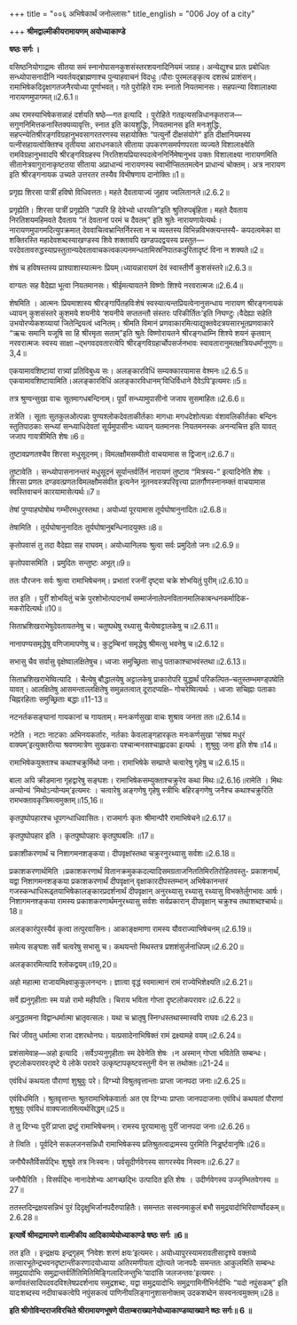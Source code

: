 +++
title = "००६ अभिषेकार्थं जनोल्लासः"
title_english = "006 Joy of a city"

+++
**श्रीमद्वाल्मीकीयरामायणम् अयोध्याकाण्डे**

**षष्ठः सर्गः ।**

वसिष्ठनियोगाद्रामः सीतया समं स्नानोपासनकुशसंस्तरशयनादिनियमं जग्राह। अन्येद्युश्च प्रातः प्रबोधितः सन्ध्योपासनादीनि न्यवर्तयद्ब्राह्मणाश्च पुन्याहवाचनं विदधुः।पौराः पुरमलङ्कृत्य दशरथं प्राशंसन्। रामाभिषेकदिदृक्षागतजनैरयोध्या पूर्णाभवत्। गते पुरोहिते रामः स्नातो नियतमानसः। सहपत्न्या विशालाक्ष्या नारायणमुपागमत्॥2.6.1॥

अथ रामस्याभिषेकसन्नाहं दर्शयति षष्ठे—गत इत्यादि । पुरोहिते गतइत्यसन्निधानकृतराज—सगुणनिमित्तकनास्तिक्यव्यावृत्तिः, स्नात इति कायशुद्धिः, नियतमानस इति मनःशुद्धिः, सहप्त्न्येतिश्रीरङ्गविग्रहानुभवसागरतरणस्य सहायोक्तिः “पत्युर्नो दीक्षसंयोगे” इति दीक्षानियमस्य पत्नीसहायत्वोक्तिश्च तृतीयया आराधनकाले सीताया उपकरणसमर्पणपरता व्यज्यते विशालाक्ष्येति रामविग्रहानुभवादपि श्रीरङ्गविग्रहस्य निरतिशयप्रियास्पदत्वेननिर्निमेषानुभव उक्तः विशालाक्ष्या नारायणमिति सीतानेत्रवागुरानाकृष्टतया सीताया अप्राधान्यं नारायणस्य स्वाभीप्सिततमत्वेन प्राधान्यं चोक्तम्। अत्र नारायण इति श्रीरङ्गनायक उच्यते उत्तरतर तस्यैव विभीषणाय दानोक्तिः॥1॥

प्रगृह्य शिरसा पात्रीं हविषो विधिवत्ततः। महते दैवतायाज्यं जुहाव ज्वलितानले॥2.6.2॥

प्रगृह्येति। शिरसा पात्रीं प्रगृह्येति “उपरि हि देवेभ्यो धारयति”इति श्रुतिरुपबृंहिता। महते दैवताय निरतिशयमहिमवते दैवताय “तं देवतानां परमं च दैवतम्” इति श्रुतेः नारायणायेत्यर्थः। नारायणमुपागमदित्युपक्रमात् देववाचित्वभ्रान्तिर्निरस्ता न च व्यस्तस्य विभिन्नविभक्त्यन्तस्यै- कपदत्वमेका वा शक्तिरस्ति महादेवशब्दस्याखण्डस्य शिवे शक्तावपि खण्डपदद्वयस्य प्रस्तुत—परदेवतावरुद्धस्याप्रस्तुतान्यदेवतावाचकत्वकल्पनमन्धतामिस्रनिपातकदुरितादृष्टं विना न शक्यते॥2॥

शेषं च हविषस्तस्य प्राश्याशास्यात्मनः प्रियम्।ध्यायन्नारायणं देवं स्वास्तीर्णे कुशसंस्तरे॥2.6.3॥

वाग्यतः सह वैदेह्या भूत्वा नियतमानसः। श्रीईमत्यायतने विष्णोः शिश्ये नरवरात्मजः॥2.6.4॥

शेषमिति । आत्मनः प्रियमाशास्य श्रीरङ्गार्पितहविःशेषं स्वस्यात्यन्तप्रियत्वेनानुसन्धाय नारायण श्रीरङ्गनायकं ध्यायन् कुशसंस्तरे कुशमये शयनीये ‘शयनीये सप्ततन्तौ संस्तरः परिकीर्तितः’इति निघण्टुः।वैदेह्या सहेति उभयोरप्येकशय्यायां जितेन्द्रियत्वं ध्वनितम्। श्रीमति विमानं प्रणवाकारमित्याद्युक्तवेदत्रयसारभूतप्रणवाकारे “ऋचः समानि यजूषि सा हि श्रीरमृता सताम्”इति श्रुतेः विष्णोरायतने श्रीरङ्गधाम्नि शिश्ये शयनं कृतवान् नरवरात्मजः स्वस्य साक्षा –द्भगवदवतारत्वेपि श्रीरङ्गविग्रहार्चोपसर्जनभावः स्वावतारानुमतक्षत्रियधर्मानुगुणः॥3,4॥

एकयामावशिष्टायां रात्र्यां प्रतिविबुध्य सः। अलङ्कारविधिं सम्यक्कारयामास वेश्मनः॥2.6.5॥
एकयामावशिष्टायामिति।अलङ्कारविधिं अलङ्कारविधानम्‘विधिर्विधाने दैवेऽपि’इत्यमरः॥5॥

तत्र श्रुण्वन्सुखा वाचः सूतमागधबन्दिनाम्। पूर्वां सन्ध्यामुपासीनो जजाप सुसमाहितः॥2.6.6॥

तत्रेति । सूताः सुतकुलओत्पन्नाः पुण्यश्लोकदेवताकीर्तकाः मागधाः मगधदेशोत्पन्नाः वंशावलिकीर्तकाः बन्दिनः स्तुतिपाठकाः सन्ध्यां सन्ध्याधिदेवतां सूर्यमुपासीनः ध्यायन् यतमानसः नियतमनस्कः अनन्यचित्त इति यावत् जजाप गायत्रीमिति शेषः॥6॥

तुष्टावप्रणतश्चैव शिरसा मधुसूदनम्। विमलक्षौमसम्वीतो वाचयामास स द्विजान्॥2.6.7॥

तुष्टावेति । सन्ध्योपासनानन्तरं मधुसूदनं सूर्यान्तर्वर्तिनं नारायणं तुष्टाव “मित्रस्य-” इत्यादिनेति शेषः । शिरसा प्रणतः दण्डवत्प्रणतःविमलक्षौमसंवीत इत्यनेन नूतनवस्त्रपरिवृत्त्या प्रातर्गौणस्नानम्क्तं वाचयामास स्वस्तिवाचनं कारयामासेत्यर्थः॥7॥

तेषां पुण्याहघोषोथ गम्भीरमधुरस्तथा। अयोध्यां पूरयामास तूर्यघोषानुनादितः॥2.6.8॥

तेषामिति । तूर्यघोषानुनादितः तूर्यघोषानुबन्धिनादयुक्तः॥8॥

कृतोपवासं तु तदा वैदेह्या सह राघवम्। अयोध्यानिलयः श्रुत्वा सर्वः प्रमुदितो जनः॥2.6.9॥

कृतोपवासमिति । प्रमुदितः सन्तुष्टः अभूत्॥9॥

ततः पौरजनः सर्वः श्रुत्वा रामाभिषेचनम्। प्रभातां रजनीं दृष्ट्वा चक्रे शोभयितुं पुरीम्॥2.6.10॥

तत इति । पुरीं शोभयितुं चक्रे पुरशोभोत्पादनार्थं सम्मार्जनालेपनवितानमालिकाबन्धनकर्मादिक- मकरोदित्यर्थः॥10॥

सिताभ्रशिखराभेषुदेवतायतनेषु च। चतुष्पथेषु रथ्यासु चैत्येष्वट्टालकेषु च॥2.6.11॥

नानापण्यसमृद्धेषु वणिजामापणेषु च। कुटुम्बिनां समृद्धेषु श्रीमत्सु भवनेषु च॥2.6.12॥

सभासु चैव सर्वासु वृक्षेष्वालक्षितेषुच। ध्वजाः समुच्छ्रिताः साधु पताकाश्चाभवंस्तथा॥2.6.13॥

सिताभ्रशिखराभेष्वित्यादि । चैत्येषु बौद्धालयेषु अट्टालकेषु प्राकारोपरि युद्धार्थं परिकल्पित–चतुस्तम्भमण्ड्पष्वेति यावत्। आलक्षितेषु आसमन्ताल्लक्षितेषु समुन्नतत्वात् दूरादप्यक्षि– गोचरेष्वित्यर्थः । ध्वजाः सचिह्नाः पताकाः चिह्नरहिताः समुच्छ्रिताः बद्धाः॥11-13॥

नटनर्तकसङ्घानां गायकानां च गायताम्। मनःकर्णसुखा वाचः शुश्राव जनता ततः॥2.6.14॥

नटेति । नटाः नाटकाः अभिनयकर्तारः, नर्तकाः केवलाङ्गहारकृतः मनःकर्णसुखा ‘संश्रव मधुरं वाक्यम्’इत्युक्तरीत्या श्रवणमात्रेण सुखकराः पश्चान्मनसश्चाह्लादका इत्यर्थः । शुश्रुवुः जना इति शेषः॥14॥

रामाभिषेकयुक्ताश्च कथाश्चक्रुर्मिथो जनाः। रामाभिषेके सम्प्राप्ते चत्वारेषु गृहेषु च॥2.6.15॥

बाला अपि क्रीडमाना गृहद्वारेषु सङ्घशः। रामाभिषेकसम्युक्ताश्चक्रुरेव कथा मिथः॥2.6.16॥रामेति । मिथः अन्योन्यं ‘मिथोऽन्योन्यम्’इत्यमरः । चत्वारेषु अङ्गणेषु गृहेषु स्त्रीभिः बहिरङ्गणेषु जनैश्च कथाश्चक्रुरिति रामभक्तावकृत्रिमत्वमुक्तम्॥15,16॥

कृतपुष्पोपहारश्च धूपगन्धाधिवासितः। राजमार्गः कृतः श्रीमान्पौरै रामाभिषेचने॥2.6.17॥

कृतपुष्पोपहार इति । कृतपुष्पोपहारः कृतपुष्पबलिः ॥17॥

प्रकाशीकरणार्थं च निशागमनशङ्कया। दीपवृक्षांस्तथा चक्रुरनुरथ्यासु सर्वशः॥2.6.18॥

प्रकाशकरणार्थमिति ।प्रकाशकरणार्थं वितानक्रमुककदल्यादिसमग्रताजनिततिमिरतिरोहितवस्तु- प्रकाशनार्थं, यद्वा निशागमनशङ्कया प्रकाशकरणार्थं दीपवृक्षान् वृक्षाकारदीपस्तम्भान् अभिषेकानन्तरं गजस्कन्धाधिरूढ्तयाभिषेकालङ्कारप्रदर्शनार्थं दीपवृक्षान् अनुरथ्यासु रथ्यासु रथ्यासु विभक्तेर्लुगभावः आर्षः। निशागमनश्ङ्कया रामस्य प्रकाशकरणार्थमनुरथ्यासु सर्वशः सर्वप्रकारान् दीपवृक्षान् चक्रुश्च तथाशब्दश्चार्थः॥18॥

अलङ्कारंपुरस्यैवं कृत्वा तत्पुरवासिनः। आकाङ्क्षमाणा रामस्य यौवराज्याभिषेचनम्॥2.6.19॥

समेत्य सङ्घशः सर्वे चत्वरेषु सभासु च। कथयन्तो मिथस्तत्र प्रशशंसुर्जनाधिपम्॥2.6.20॥

अलङ्कारमित्यादि श्लोकद्वयम्॥19,20॥

अहो महात्मा राजायमिक्ष्वाकुकुलनन्दनः। ज्ञात्वा वृद्धं स्वमात्मानं रामं राज्येभिशेक्ष्यति॥2.6.21॥

सर्वे ह्यनुगृहीताः स्म यन्नो रामो महीपतिः। चिराय भविता गोप्ता दृष्टलोकपरावरः॥2.6.22॥

अनुद्धतमना विद्वान्धर्मात्मा भ्रातृवत्सलः। यथा च भ्रातृषु स्निग्धस्तथास्मास्वपि राघवः॥2.6.23॥

चिरं जीवतु धर्मात्मा राजा दशरथोनघः। यत्प्रसादेनाभिषिक्तं रामं द्रक्ष्यामहे वयम्॥2.6.24॥

प्रशंसामेवाह—अहो इत्यादि ।सर्वेऽप्यनुगृहीताः स्म देवेनेति शेषः ।न अस्मान् गोप्ता भवितेति सम्बन्धः।दृष्टलोकपरावरःदृष्टे ये लोके परावरे उत्कृष्टापकृष्टवस्तुनी येन स तथोक्तः॥21-24॥

एवंविधं कथयता पौराणां शुश्रुवुः परे। दिग्भ्यो विश्रुतवृत्तान्ताः प्राप्ता जानपदा जनाः॥2.6.25॥

एवंविधमिति । श्रुतवृत्तान्तः श्रुतरामाभिषेकवार्ताः अत एव दिग्भ्यः प्राप्ताः जानपदाजनाः एवंविधं कथयतां पौराणां शुश्रुवुः एवंविधं वाक्यजातमित्यर्थसिद्धम्॥25॥

ते तु दिग्भ्यः पुरीं प्राप्ता द्रष्टुं रामाभिषेचनम्। रामस्य पूरयामासुः पुरीं जानपदा जनाः॥2.6.26॥

ते त्विति । पूर्वदिने सकलजनसन्निधौ रामाभिषेकस्य प्रतिश्रुतत्वाद्रामस्य पुरमिति निर्ड्र्ष्टवानृषिः॥26॥

जनौघैस्तैर्विसर्पद्भिः शुश्रुवे तत्र निःस्वनः। पर्वसूदीर्णवेगस्य सागरस्येव निस्वनः॥2.6.27॥

जनौघैरिति । विसर्पद्भिः नानादेशेभ्यः आगच्छद्भिः उत्पादित इति शेषः । उदीर्णवेगस्य उज्जृम्भितवेगस्य ॥27॥

ततस्तदिन्द्रक्षयसन्निभं पुरं दिदृक्षुभिर्जानपदैरुपाहितैः। समन्ततः सस्वनमाकुलं बभौ समुद्रयादोभिरिवार्ण्वोदकम्॥2.6.28॥

**इत्यार्षे श्रीमद्रामायणे वाल्मीकीय आदिकाव्येयोध्याकाण्डे षष्ठः सर्गः ॥6॥**

तत इति । इन्द्रक्षयः इन्द्रगृहम् ‘निवेशः शरणं क्षयः’इत्यमरः। अयोध्यापुरस्यामरावतीसादृश्ये वक्तव्ये तत्सारभूतेन्द्रभवनदृष्टान्तीकरणादयोध्याया अतिरमणीयता द्योत्यते जानपदैः समन्ततः आकुलमिति सम्बन्धः समुद्रयादोभिः समुद्रान्तर्वर्तितिमितिमिङ्गिलादिजन्तुभिः‘यादांसि जलजन्तवः’इत्यमरः ।कर्णावतंसादिपदवदविश्लेषप्रदर्शनाय समुद्रशब्दः, यद्वा समुद्रयादोभिः समुद्रगामिनीभिर्नदीभिः “यदो नपुंसकम्” इति यादःशब्दस्य नदीवाचकत्वेपि नपुंसकत्वं पाणिनीयलिङ्गानुशासनोक्तम् उदकशब्देन सस्वनत्वमुक्तम्॥28॥

**इति श्रीगोविन्दराजविरचिते श्रीरामायणभूषणे पीताम्बराख्यानेयोध्याकाण्डव्याख्याने ष्ष्ठः
सर्गः॥ 6 ॥**
